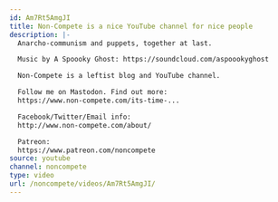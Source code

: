 ```yaml
---
id: Am7Rt5AmgJI
title: Non-Compete is a nice YouTube channel for nice people
description: |-
  Anarcho-communism and puppets, together at last.

  Music by A Spoooky Ghost: https://soundcloud.com/aspoookyghost

  Non-Compete is a leftist blog and YouTube channel.

  Follow me on Mastodon. Find out more:
  https://www.non-compete.com/its-time-...

  Facebook/Twitter/Email info:
  http://www.non-compete.com/about/

  Patreon:
  https://www.patreon.com/noncompete
source: youtube
channel: noncompete
type: video
url: /noncompete/videos/Am7Rt5AmgJI/
---
```

